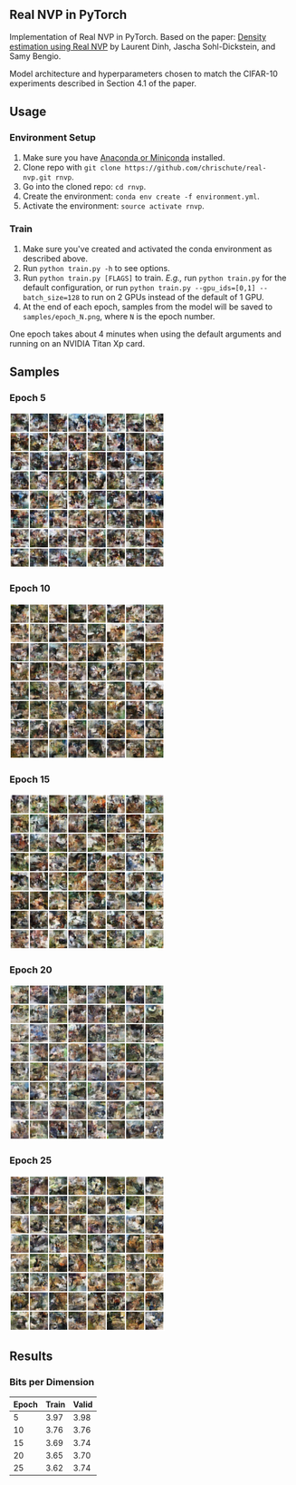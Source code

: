 ## Real NVP in PyTorch

Implementation of Real NVP in PyTorch. Based on the paper: [Density estimation using Real NVP](https://arxiv.org/abs/1605.08803)
by Laurent Dinh, Jascha Sohl-Dickstein, and Samy Bengio.

Model architecture and hyperparameters chosen to match the CIFAR-10
experiments described in Section 4.1 of the paper.

## Usage

### Environment Setup
  1. Make sure you have [Anaconda or Miniconda](https://conda.io/docs/download.html)
  installed.
  2. Clone repo with `git clone https://github.com/chrischute/real-nvp.git rnvp`.
  3. Go into the cloned repo: `cd rnvp`.
  4. Create the environment: `conda env create -f environment.yml`.
  5. Activate the environment: `source activate rnvp`.

### Train
  1. Make sure you've created and activated the conda environment as described above.
  2. Run `python train.py -h` to see options.
  3. Run `python train.py [FLAGS]` to train. *E.g.,* run
  `python train.py` for the default configuration, or run
  `python train.py --gpu_ids=[0,1] --batch_size=128` to run on
  2 GPUs instead of the default of 1 GPU. 
  4. At the end of each epoch, samples from the model will be saved to
  `samples/epoch_N.png`, where `N` is the epoch number.
 
One epoch takes about 4 minutes when using the default arguments
and running on an NVIDIA Titan Xp card.

## Samples

### Epoch 5

![Samples at Epoch 5](/samples/epoch_5.png?raw=true "Samples at Epoch 5")


### Epoch 10

![Samples at Epoch 10](/samples/epoch_10.png?raw=true "Samples at Epoch 10")


### Epoch 15

![Samples at Epoch 15](/samples/epoch_15.png?raw=true "Samples at Epoch 15")


### Epoch 20

![Samples at Epoch 20](/samples/epoch_20.png?raw=true "Samples at Epoch 20")


### Epoch 25

![Samples at Epoch 25](/samples/epoch_25.png?raw=true "Samples at Epoch 25")



## Results

### Bits per Dimension

| Epoch | Train | Valid |
|-------|-------|-------|
| 5     | 3.97  | 3.98  |
| 10    | 3.76  | 3.76  |
| 15    | 3.69  | 3.74  |
| 20    | 3.65  | 3.70  |
| 25    | 3.62  | 3.74  |
